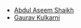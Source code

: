 - [Abdul Aseem Shaikh](https://github.com/aseemcr07)
- [Gaurav Kulkarni](https://github.com/gkulk007)

